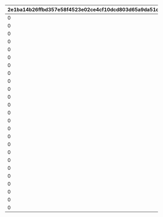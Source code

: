|2e1ba14b26ffbd357e58f4523e02ce4cf10dcd803d65a9da51d490d6c558273c|a2e2a8a516092267225c6ac4aed8b852dae9602e18a00317c952eebb1d22ebcc|37d56a650850324eb6093432228909a36ba6e2e688f0f0cb14ead75363690b98|a681ef9aa21eb3a859f003c8dc314d4ec13dc6eb7180194bd00864da2787ce45|13e76427ad249f6c2dbacdd25cd5a61336af4614863d28b928a47d2edae68120|b442989609972481e842010a04be0dd3fe88ff39b4a926bf2aa3a0e8c0807f16|8017627f7f70e523573acbee458897e878611bf68c3316e7a653ca5a5b6b290b|e487c55ff1a1816189cfb110fb1daff7098d52614120b0cc433c86208125f0c7|41ca5c71899f24fbd72f23f76893a9bcf2d49da6c6256c3e333799d2fad94492|c0e409f83f99add91f9f48b73b635f3940d6153db2e927c0187822f10b25f39c|125385f72390b2c2adc69df9118e1d85f7a0ef47e2703fca469f3206620e74ce|281c85feea1a6528d0b9bc7d1f3dc1ee3879ce458abab2ed63e6da80ab4eca4e|f544724bf142d17647b6b8c8dfab280832f6e77398cac7e65d30afd14258cdd4|766753a6af53658cc9b0aa4c3c7ea4a5df788dfcb4ced14bc981094b5ee61ea8|b637134a3699245391db5665c9059bbf88e7f404d645623bb85994368010b7f5|da8c4d46e9a585d4c1f90b08274c6aa93abac62adee7e7b39ee4b0b8dafbc60b|
| --- | --- | --- | --- | --- | --- | --- | --- | --- | --- | --- | --- | --- | --- | --- | --- |
|0|4|0|1|110001|0|30|0|140000|0|8|0|91002|0|0|0|
|0|4|0|1|110002|0|30|0|140000|0|8|0|91002|0|0|0|
|0|4|0|1|110003|0|30|0|140000|0|8|0|91002|0|0|0|
|0|4|0|1|110004|0|30|0|140000|0|8|0|91002|0|0|0|
|0|4|0|1|110005|0|30|0|140000|0|8|0|91002|0|0|0|
|0|4|0|1|120001|0|30|0|140000|0|8|0|91002|0|0|0|
|0|4|0|1|120002|0|30|0|140000|0|8|0|91002|0|0|0|
|0|4|0|1|120003|0|30|0|140000|0|8|0|91002|0|0|0|
|0|4|0|1|120004|0|30|0|140000|0|8|0|91002|0|0|0|
|0|4|0|1|120005|0|30|0|140000|0|8|0|91002|0|0|0|
|0|4|0|1|130001|0|30|0|140000|0|8|0|91002|0|0|0|
|0|4|0|1|130002|0|30|0|140000|0|8|0|91002|0|0|0|
|0|4|0|1|130003|0|30|0|140000|0|8|0|91002|0|0|0|
|0|4|0|1|130004|0|30|0|140000|0|8|0|91002|0|0|0|
|0|4|0|1|130005|0|30|0|140000|0|8|0|91002|0|0|0|
|0|4|0|1|140001|0|30|0|140000|0|8|0|91002|0|0|0|
|0|4|0|1|140002|0|30|0|140000|0|8|0|91002|0|0|0|
|0|4|0|1|140003|0|30|0|140000|0|8|0|91002|0|0|0|
|0|4|0|1|140004|0|30|0|140000|0|8|0|91002|0|0|0|
|0|4|0|1|140005|0|30|0|140000|0|8|0|91002|0|0|0|
|0|4|0|1|150001|0|30|0|140000|0|8|0|91002|0|0|0|
|0|4|0|1|150002|0|30|0|140000|0|8|0|91002|0|0|0|
|0|4|0|1|150003|0|30|0|140000|0|8|0|91002|0|0|0|
|0|4|0|1|150004|0|30|0|140000|0|8|0|91002|0|0|0|
|0|4|0|1|150005|0|30|0|140000|0|8|0|91002|0|0|0|